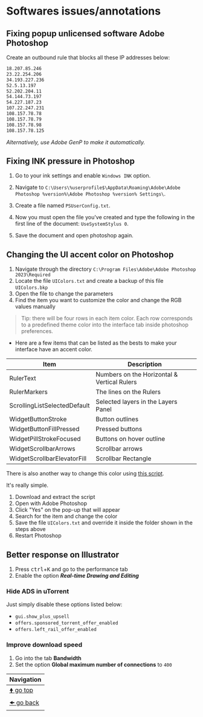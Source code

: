 # Softwares issues/annotations

## Fixing popup unlicensed software Adobe Photoshop

Create an outbound rule that blocks all these IP addresses below:

```txt
18.207.85.246
23.22.254.206
34.193.227.236
52.5.13.197
52.202.204.11
54.144.73.197
54.227.187.23
107.22.247.231
108.157.78.78
108.157.78.79
108.157.78.98
108.157.78.125
```

_Alternatively, use Adobe GenP to make it automatically._

## Fixing INK pressure in Photoshop

1. Go to your ink settings and enable `Windows INK` option.

2. Navigate to `C:\Users\%userprofile$\AppData\Roaming\Adobe\Adobe Photoshop %version%\Adobe Photoshop %version% Settings\`.

3. Create a file named `PSUserConfig.txt`.

4. Now you must open the file you've created and type the following in the first line of the document: `UseSystemStylus 0`.

5. Save the document and open photoshop again.

## Changing the UI accent color on Photoshop

1. Navigate through the directory `C:\Program Files\Adobe\Adobe Photoshop 2023\Required`
2. Locate the file `UIColors.txt` and create a backup of this file `UIColors.bkp`
3. Open the file to change the parameters
4. Find the item you want to customize the color and change the RGB values manually

> Tip: there will be four rows in each item color. Each row corresponds to a predefined theme color into the interface tab inside photoshop preferences.

- Here are a few items that can be listed as the bests to make your interface have an accent color.

| Item                         | Description                                 |
| ---------------------------- | ------------------------------------------- |
| RulerText                    | Numbers on the Horizontal & Vertical Rulers |
| RulerMarkers                 | The lines on the Rulers                     |
| ScrollingListSelectedDefault | Selected layers in the Layers Panel         |
| WidgetButtonStroke           | Button outlines                             |
| WidgetButtonFillPressed      | Pressed buttons                             |
| WidgetPillStrokeFocused      | Buttons on hover outline                    |
| WidgetScrollbarArrows        | Scrollbar arrows                            |
| WidgetScrollbarElevatorFill  | Scrollbar Rectangle                         |

There is also another way to change this color using [this script](content/341-Ui-Color-Picker-by-jazz-y.zip).

It's really simple.

1. Download and extract the script
2. Open with Adobe Photoshop
3. Click "Yes" on the pop-up that will appear
4. Search for the item and change the color
5. Save the file `UIColors.txt` and override it inside the folder shown in the steps above
6. Restart Photoshop

## Better response on Illustrator

1. Press <kbd>ctrl</kbd>+<kbd>K</kbd> and go to the performance tab
2. Enable the option **_Real-time Drawing and Editing_**

### Hide ADS in uTorrent

Just simply disable these options listed below:

- `gui.show_plus_upsell`
- `offers.sponsored_torrent_offer_enabled`
- `offers.left_rail_offer_enabled`

### Improve download speed

1. Go into the tab **Bandwidth**
2. Set the option **Global maximum number of connections** to `400`

| Navigation                    |
| ----------------------------- |
| [🠝 go top](#softwares-issuesannotations) |
| [🠜 go back](./readme.md)     |
